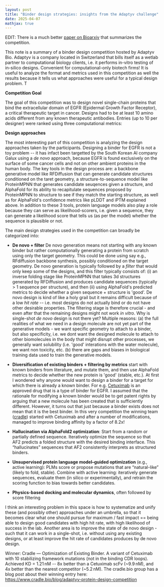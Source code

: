 ```yaml
---
layout: post
title: "Binder design strategies: insights from the Adaptyv challenge"
date: 2025-04-07
mathjax: true
---
```


EDIT: There is a much better [paper on Bioarxiv](https://www.biorxiv.org/content/10.1101/2025.04.17.648362v2) that summarizes the competition. 

This note is a summary of a binder design competition hosted by Adaptyv Bio. Adaptyv is a company located in Switzerland that bills itself as a wetlab partner to computational biology clients, i.e. it performs in-vitro testing of in-silico designs. Convenient for computational-only biotech firms! It is useful to analyze the format and metrics used in this competition as well the results because it tells us what approaches were useful for a typical design problem. T

**Competition Goal**

The goal of this competition was to design novel single-chain proteins that bind the extracellular domain of EGFR (Epidermal Growth Factor Receptor), a critical therapeutic target in cancer. Designs had to be at least 10 amino acids different from any known therapeutic antibodies. Entries (up to 10 per designer) were ranked using three computational metrics:


**Design approaches**

The most interesting part of this competition is analyzing the design approaches taken by the participants. Designing a binder for EGFR is not a toy problem -- it has infact been targetted by the South Korean AI company Galux using a _de novo_ approach, because EGFR is found exclusively on the surface of some cancer cells and not on other ambient proteins in the human body. The key tools in the design process are: a backbone generative model like RFDiffusion that can generate candidate structures conditioned on the taret geometry, a structure-to-sequence model like ProteinMPNN that generates candidate seuqences given a structure, and AlphaFold for its ability to recapitulate sequences proposed by ProteinMPNN to structure to see if they match the starting structure, as well as for AlphaFold's confidence metrics like pLDDT and iPTM explained above. In addition to these 3 tools, protein language models also play a role because they can serve as likelihood-scorers, i.e. given a sequence, they can generate a likelihood score that tells us (as per the model) whether the sequence is plausible or not. 

The main design strategies used in the competition can broadly be categorized into:

- **De novo + filter** De novo generation means not starting with any known binder but rather computationally generating a protein from scratch using only the target geometry. This could be done using say e.g., RFdiffusion backbone synthesis, possibly conditioned on the target geometry. De novo generation is typically followed by a _filter_ that would only keep some of the designs, and this filter typically consists of: (i) an inverse folding stage like ProteinMPNN that takes 3d structures generated by RFDiffusion and produces candidate sequences (typically > 1 sequence per structure), and then (ii) using AlphaFold's predicted metrics to decide whether a given sequence + structure is 'good'. De novo design is kind of like a holy grail but it remains difficult because of a low _hit rate_ -- i.e. most designs do not actually bind or do not have other desirable properties. The filtering stage is therefore crucial - and even after that the remaining designs might not work _in vitro_. Why is single-shot _de novo_ design is not there yet? Multiple reasons: (a) the full realities of what we need in a design molecule are not yet part of the generative models - we want specific geometry to attach to a binder, but also specificity, i.e. we dont want the designed molecule to attach to other biomolecules in the body that might disrupt other processes, we generally want solubility (i.e. 'good' interations with the water molecule), we want non toxicity, etc. (b) there are gaps and biases in biological training data used to train the generative models.

- **Diversification of existing binders + filtering by metrics** start with known binders from literature, and mutate them, and then use AlphaFold metrics to decide whether the new protein is 'good' (stable, etc.). At first I wondered why anyone would want to design a binder for a target for which there is already a known binder. For e.g. [Cetuximab](https://en.wikipedia.org/wiki/Cetuximab) is an approved drug that is a type of binder for EGFR. I assumed that the rationale for modifying a known binder would be to get patent rights by arguing that a new molecule has been created that is sufficiently different. However, it turns out that just because a binder exists does not mean that it is the best binder. In this very competition the winning team ([cradle](cradle.bio)) started with Cetuximab and after a number of modifications, managed to improve binding affinity by a factor of 8.2x!

- **Hallucination via AlphaFold2 optimization**: Start from a random or partially defined sequence. Iteratively optimize the sequence so that AF2 predicts a folded structure with the desired binding interface. This “hallucinates” sequences that AF2 consistently interprets as structured binders.

- **Unsupervised protein language model–guided optimization** (e.g., active learning): PLMs score or propose mutations that are “natural-like” (likely to fold, stable). Combine with active learning: iteratively generate sequences, evaluate them (in silico or experimentally), and retrain the scoring function to bias towards better candidates.

- **Physics-based docking and molecular dynamics**, often followed by score filtering

I think an interesting problem in this space is how to systematize and unify these (and possibly other) approaches under an umbrella, so that it becomes clear what one should pursue for maximum / fast impact == being able to design good candidates with high hit rate, with high likelihood of success in the lab. Another area is to improve the state of de novo design - such that it can work in a single-shot, i.e. without using any existing designs, or at least improve the hit rate of candidates produces by de novo design. 


Winner: Cradle — Optimization of Existing Binder. A variant of Cetuximab with 10 stabilizing framework mutations (not in the binding CDR loops). Achieved KD = 1.21 nM -- 8x better than a Cetuximab scFv (~9.9 nM), and 4x better than the nearest competitor (~5.2 nM). The cradle.bio group has a blog post about their winning entry here: https://www.cradle.bio/blog/adaptyv-protein-design-competition




